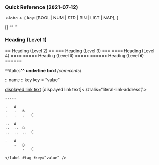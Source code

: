 ###  Quick Reference (2021-07-12)  ###
<.label.>
{
key: [BOOL | NUM | STR | BIN | LIST | MAP],
}

[]
“”
‘’

###  Heading (Level 1)  ###
==  Heading (Level 2)  ==
===  Heading (Level 3)  ===
====  Heading (Level 4)  ====
=====  Heading (Level 5)  =====
======  Heading (Level 6)  ======

^^italics^^
__underline__
**bold**
/*comments*/

:: name ::
key	
key = “value”

[displayed link text](literal-link-address)
[displayed link text]<./#ralis=“literal-link-address”/.>

~~~~~
-----	                    	

.   A					
.   .   B					
.   .   .   C		

..  A
..  ..  B
..  ..  ..  C

-   A
    -   B
        -   C

</label #tag #key=“value” />
